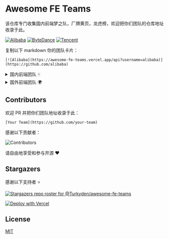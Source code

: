 # Awesome FE Teams

该仓库专门收集国内前端梦之队，厂牌黄页，龙虎榜，欢迎把你们团队的仓库地址收录于此。

[![Alibaba](https://awesome-fe-teams.vercel.app/api?username=alibaba)](https://github.com/alibaba)
[![ByteDance](https://awesome-fe-teams.vercel.app/api?username=bytedance)](https://github.com/bytedance)
[![Tencent](https://awesome-fe-teams.vercel.app/api?username=tencent)](https://github.com/tencent)

复制以下 markdown 你的团队卡片：

```text
[![Alibaba](https://awesome-fe-teams.vercel.app/api?username=alibaba)](https://github.com/alibaba)
```

<details>
<summary>国内前端团队 🀄</summary>

<br /> 

> Tips: 以下仅根据收录日期排名

[Baidu EFE team](https://github.com/ecomfe)

[Bytedance Inc.](https://github.com/bytedance)

[ElemeFE](https://github.com/ElemeFE)

[NSFI](https://github.com/NSFI)

[Proto Team](https://github.com/ProtoTeam)
  
[Alipay](https://github.com/alipay)

[Alibaba](https://github.com/alibaba)

[iQIYI](https://github.com/iqiyi)
  
</details>

<details>
<summary>国外前端团队 🌍</summary>

<br /> 

> Tips: 以下仅根据收录日期排名

[Poimandres](https://github.com/pmndrs)

[Vercel](https://github.com/vercel)

</details>

## Contributors

欢迎 PR 并把你们团队地址收录于此：

```text
[Your Team](https://github.com/your-team)
```

感谢以下贡献者：

![Contributors](https://contrib.rocks/image?repo=Turkyden/awesome-fe-teams)

请自由地享受和参与开源 ❤️

## Stargazers

感谢以下支持者 ⭐

[![Stargazers repo roster for @Turkyden/awesome-fe-teams](https://reporoster.com/stars/Turkyden/awesome-fe-teams)](https://github.com/Turkyden/awesome-fe-teams/stargazers)

[![Deploy with Vercel](https://vercel.com/button)](https://vercel.com/new/git/external?repository-url=https%3A%2F%2Fgithub.com%2FTurkyden%2Fawesome-fe-teams)

## License

[MIT](./LICENSE)
